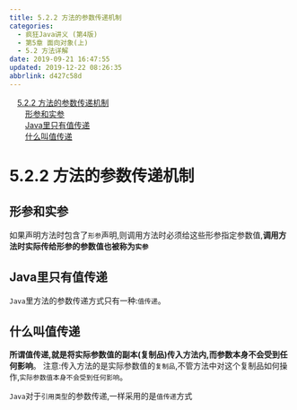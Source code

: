 ```yaml
---
title: 5.2.2 方法的参数传递机制
categories: 
  - 疯狂Java讲义 (第4版)
  - 第5章 面向对象(上)
  - 5.2 方法详解
date: 2019-09-21 16:47:55
updated: 2019-12-22 08:26:35
abbrlink: d427c58d
---
```

<div id='my_toc'><a href="/JavaReadingNotes/d427c58d/#5-2-2-方法的参数传递机制" class="header_1">5.2.2 方法的参数传递机制</a><br><a href="/JavaReadingNotes/d427c58d/#形参和实参" class="header_2">形参和实参</a><br><a href="/JavaReadingNotes/d427c58d/#Java里只有值传递" class="header_2">Java里只有值传递</a><br><a href="/JavaReadingNotes/d427c58d/#什么叫值传递" class="header_2">什么叫值传递</a><br></div>
<style>.header_1{margin-left: 1em;}.header_2{margin-left: 2em;}.header_3{margin-left: 3em;}.header_4{margin-left: 4em;}.header_5{margin-left: 5em;}.header_6{margin-left: 6em;}</style>
<!--more-->
<script>if (navigator.platform.search('arm')==-1){document.getElementById('my_toc').style.display = 'none';}var e,p = document.getElementsByTagName('p');while (p.length>0) {e = p[0];e.parentElement.removeChild(e);}</script>

<!--end-->
<!--SSTStart-->
# 5.2.2 方法的参数传递机制 #
## 形参和实参 ##
如果声明方法时包含了`形参`声明,则调用方法时必须给这些形参指定参数值,**调用方法时实际传给形参的参数值也被称为`实参`**
## Java里只有值传递 ##
`Java`里方法的参数传递方式只有一种:`值传递`。
## 什么叫值传递 ##
**所谓值传递,就是将实际参数值的副本(复制品)传入方法内,而参数本身不会受到任何影响**。
注意:传入方法的是实际参数值的`复制品`,不管方法中对这个复制品如何操作,`实际参数值本身不会受到任何影响`。

`Java`对于`引用类型`的参数传递,一样采用的是`值传递`方式
<!--SSTStop-->


